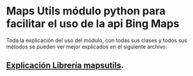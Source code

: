 # Maps Utils módulo python para facilitar el uso de la api Bing Maps

Toda la explicación del uso del módulo, con todas sus clases y todos sus métodos se pueden ver mejor explicados en el siguiente archivo:

## [Explicación Librería mapsutils](.explicacion_libreria_mapsutils.ipynb).